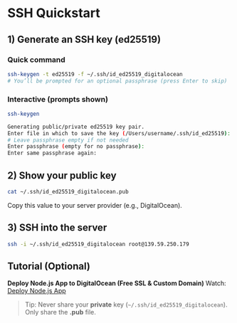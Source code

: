 # SSH Quickstart


## 1) Generate an SSH key (ed25519)

### Quick command

```bash
ssh-keygen -t ed25519 -f ~/.ssh/id_ed25519_digitalocean
# You’ll be prompted for an optional passphrase (press Enter to skip)
```

### Interactive (prompts shown)

```bash
ssh-keygen

Generating public/private ed25519 key pair.
Enter file in which to save the key (/Users/username/.ssh/id_ed25519): /Users/username/.ssh/id_ed25519_digitalocean
# Leave passphrase empty if not needed
Enter passphrase (empty for no passphrase):
Enter same passphrase again:
```


## 2) Show your public key

```bash
cat ~/.ssh/id_ed25519_digitalocean.pub
```

Copy this value to your server provider (e.g., DigitalOcean).


## 3) SSH into the server

```bash
ssh -i ~/.ssh/id_ed25519_digitalocean root@139.59.250.179
```


## Tutorial (Optional)

**Deploy Node.js App to DigitalOcean (Free SSL & Custom Domain)**
Watch: [Deploy Node.js App](https://www.youtube.com/watch?v=SSLhGanxmCg)

> Tip: Never share your **private** key (`~/.ssh/id_ed25519_digitalocean`). Only share the **.pub** file.
